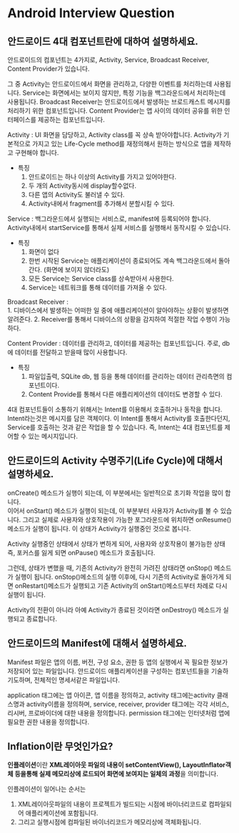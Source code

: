 # Android Interview Question

## 안드로이드 4대 컴포넌트란에 대하여 설명하세요.
안드로이드의 컴포넌트는 4가지로, Activity, Service, Broadcast Receiver, Content Provider가 있습니다.

그 중 Activity는 안드로이드에서 화면을 관리하고, 다양한 이벤트를 처리하는데 사용됩니다.
Service는 화면에서는 보이지 않지만, 특정 기능을 백그라운드에서 처리하는데 사용됩니다.
Broadcast Receiver는 안드로이드에서 발생하는 브로드캐스트 메시지를 처리하기 위한 컴포넌트입니다.
Content Provider는 앱 사이의 데이터 공유를 위한 인터페이스를 제공하는 컴포넌트입니다.

Activity : UI 화면을 담당하고, Activity class를 꼭 상속 받아야합니다.  Activity가 기본적으로 가지고 있는 Life-Cycle method를 재정의해서 원하는 방식으로 앱을 제작하고 구현해야 합니다.
- 특징
	1. 안드로이드는 하나 이상의 Activity를 가지고 있어야한다.
	2. 두 개의 Activity동시에 display할수없다.
	3. 다른 앱의 Activity도 불러낼 수 있다.
	4. Activity내에서 fragment를 추가해서 분할시킬 수 있다.

Service : 백그라운드에서 실행되는 서비스로,  manifest에 등록되어야 합니다. Activity내에서 startService를 통해서 실제 서비스를 실행해서 동작시킬 수 있습니다.
- 특징
	1. 화면이 없다
	2. 한번 시작된 Service는 애플리케이션이 종료되어도 계속 백그라운드에서 돌아간다. (화면에 보이지 않더라도)
	3. 모든 Service는 Service class를 상속받아서 사용한다.
	4. Service는 네트워크를 통해 데이터를 가져올 수 있다.

Broadcast Receiver :  
	1. 디바이스에서 발생하는 어떠한 일 중에 애플리케이션이 알아야하는 상황이 발생하면 알려준다.
	2. Receiver를 통해서 디바이스의 상황을 감지하여 적절한 작업 수행이 가능하다.

Content Provider : 데이터를 관리하고, 데이터를 제공하는 컴포넌트입니다. 주로, db에 데이터를 전달하고 받을때 많이 사용합니다.
- 특징 
	1. 파일입출력, SQLite db, 웹 등을 통해 데이터를 관리하는 데이터 관리측면의 컴포넌트이다.
	2. Content Provide를 통해서 다른 애플리케이션의 데이터도 변경할 수 있다.

4대 컴포넌트들이 소통하기 위해서는 Intent를 이용해서 호출하거나 동작을 합니다. Intent라는것은 메시지를 담은 객체이다.
이 Intent를 통해서 Activity를 호출한다던지, Service를 호출하는 것과 같은 작업을 할 수 있습니다. 
즉, Intent는 4대 컴포넌트를 제어할 수 있는 메시지입니다.

## 안드로이드의 Activity 수명주기(Life Cycle)에 대해서 설명하세요.
onCreate() 메소드가 실행이 되는데, 이 부분에서는 일반적으로 초기화 작업을 많이 합니다.<br>
이어서 onStart() 메소드가 실행이 되는데, 이 부분부터 사용자가 Activity를 볼 수 있습니다.  그리고 실제로 사용자와 상호작용이 가능한 포그라운드에 위치하면 onResume() 메소드가 실행이 됩니다.
이 상태가 Activity가 실행중인 것으로 봅니다.

Activity 실행중인 상태에서 상태가 변하게 되어, 사용자와 상호작용이 불가능한 상태 즉, 포커스를 잃게 되면 onPause() 메소드가 호출됩니다. 

그런데, 상태가 변했을 때, 기존의 Activity가 완전히 가려진 상태라면 onStop() 메소드가 실행이 됩니다.
onStop()메소드의 실행 이후에, 다시 기존의 Activity로 돌아가게 되면 onRestart()메소드가 실행되고 기존 Activity의 onStart()메소드부터 차례로 다시 실행이 됩니다.

Activity의 전환이 아니라 아예 Activity가 종료된 것이라면 onDestroy() 메소드가 실행되고 종료합니다.

## 안드로이드의 Manifest에 대해서 설명하세요.

Manifest 파일은 앱의 이름, 버전, 구성 요소, 권한 등 앱의 실행에서 꼭 필요한 정보가 저장되어 있는 파일입니다.
안드로이드 애플리케이션을 구성하는 컴포넌트들을 기술하기도하며, 전체적인 명세서같은 파일입니다.

application 태그에는 앱 아이콘, 앱 이름을 정의하고,
activity 태그에는activity 클래스명과 activity이름을 정의하며,
service, receiver, provider 태그에는 각각 서비스,  리시버, 프로바이더에 대한 내용을 정의합니다.
permission 태그에는 인터넷처럼 앱에 필요한 권한 내용을 정의합니다.

## Inflation이란 무엇인가요?
**인플레이션**이란 **XML레이아웃 파일의 내용이 setContentView(), LayoutInflator객체 등을통해 실제 메모리상에 로드되어 화면에 보여지는 일체의 과정**을 의미합니다.

인플레이션이 일어나는 순서는
1. XML레이아웃파일의 내용이 프로젝트가 빌드되는 시점에 바이너리코드로 컴파일되어 애플리케이션에 포함됩니다.
2. 그리고 실행시점에 컴파일된 바이너리코드가 메모리상에 객체화됩니다. 

